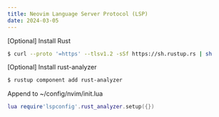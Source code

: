```yaml
---
title: Neovim Language Server Protocol (LSP)
date: 2024-03-05
---
```


[Optional] Install Rust
```sh
$ curl --proto '=https' --tlsv1.2 -sSf https://sh.rustup.rs | sh
```

[Optional] Install rust-analyzer
```sh
$ rustup component add rust-analyzer
```

Append to ~/config/nvim/init.lua
```lua
lua require'lspconfig'.rust_analyzer.setup({})
```